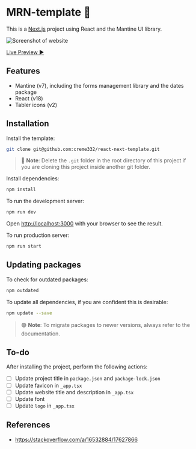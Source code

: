 # MRN-template 🦄
This is a [Next.js](https://nextjs.org/) project using React and the Mantine UI library.  

![Screenshot of website](image.png)

[Live Preview ▶]()

## Features
- Mantine (v7), including the forms management library and the dates package
- React (v18)
- Tabler icons (v2)
## Installation
Install the template:
```bash
git clone git@github.com:creme332/react-next-template.git
```

> 🔴 **Note**: Delete the `.git` folder in the root directory of this project if you are cloning this project inside another git folder.

Install dependencies:
```bash
npm install
```

To run the development server:

```bash
npm run dev
```

Open [http://localhost:3000](http://localhost:3000) with your browser to see the result.

To run production server:

```bash
npm run start
```

## Updating packages
To check for outdated packages:
```bash
npm outdated
```

To update all dependencies, if you are confident this is desirable:
```bash
npm update --save
```

> 🟢 **Note**: To migrate packages to newer versions, always refer to the documentation.
> 
## To-do
After installing the project, perform the following actions:
- [ ] Update project title in `package.json` and `package-lock.json`
- [ ] Update favicon in `_app.tsx`
- [ ] Update website title and description in `_app.tsx`
- [ ] Update font
- [ ] Update `logo` in `_app.tsx`

## References
- https://stackoverflow.com/a/16532884/17627866